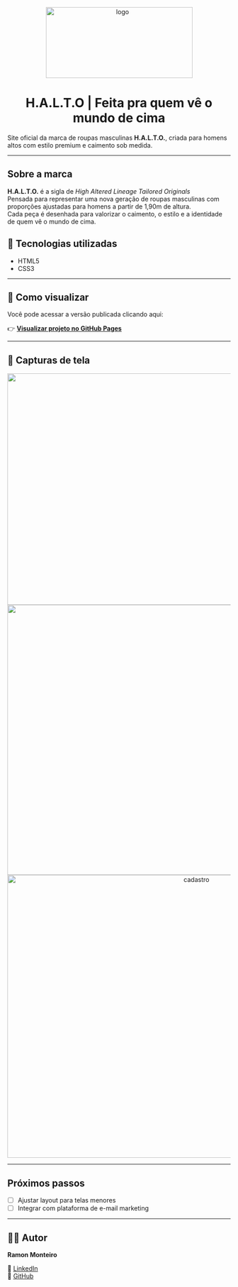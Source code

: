 <p align="center">
<img width="331" height="160" alt="logo" src="https://github.com/user-attachments/assets/ddd0e3be-9240-45e3-b98e-0e360baddfcb" alt="Banner do projeto">
</p>

<h1 align="center">H.A.L.T.O | Feita pra quem vê o mundo de cima</h1>

Site oficial da marca de roupas masculinas **H.A.L.T.O.**, criada para homens altos com estilo premium e caimento sob medida.

---

## Sobre a marca

**H.A.L.T.O.** é a sigla de _High Altered Lineage Tailored Originals_  
Pensada para representar uma nova geração de roupas masculinas com proporções ajustadas para homens a partir de 1,90m de altura.  
Cada peça é desenhada para valorizar o caimento, o estilo e a identidade de quem vê o mundo de cima.


## 🔧 Tecnologias utilizadas

- HTML5  
- CSS3

---

## 🚀 Como visualizar

Você pode acessar a versão publicada clicando aqui:

👉 [**Visualizar projeto no GitHub Pages**](https://monramonteiro.github.io/halto-site/)

---

## 📸 Capturas de tela

<p align="center">
 <img width="1256" height="522" alt="cabeçalho" src="https://github.com/user-attachments/assets/fe384e31-e444-4a18-b157-2e20ae8ce32a" />
 <img width="1040" height="609" alt="main" src="https://github.com/user-attachments/assets/1c671b1b-a834-40c4-b31c-2f5d5b49be5e" />
 <img width="838" height="638" alt="cadastro" src="https://github.com/user-attachments/assets/a9411141-7a6e-4c5a-b030-a12a9836646a" />
</p>

---

## Próximos passos

- [ ] Ajustar layout para telas menores
- [ ] Integrar com plataforma de e-mail marketing

---

## 👨‍💻 Autor

**Ramon Monteiro**  

🔗 [LinkedIn](https://www.linkedin.com/in/ramon-monteiro-1777a6334?utm_source=share&utm_campaign=share_via&utm_content=profile&utm_medium=ios_app)  
🐙 [GitHub](https://github.com/Monramonteiro/)
